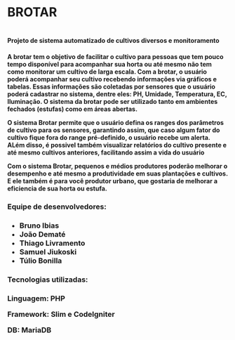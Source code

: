 <h1>BROTAR<H1>
  
  <h4>Projeto de sistema automatizado de cultivos diversos e monitoramento<h4>
  
  <p>A brotar tem o objetivo de facilitar o cultivo para pessoas que tem pouco tempo disponível para acompanhar sua horta ou até mesmo não tem como monitorar um cultivo de larga escala. Com a brotar, o usuário poderá acompanhar seu cultivo recebendo informações via gráficos e tabelas. Essas informações são coletadas por sensores que o usuário poderá cadastrar no sistema, dentre eles: PH, Umidade, Temperatura, EC, Iluminação. O sistema da brotar pode ser utilizado tanto em ambientes fechados (estufas) como em áreas abertas.</p>
  <p>O sistema Brotar permite que o usuário defina os ranges dos parâmetros de cultivo para os sensores, garantindo assim, que caso algum fator do cultivo fique fora do range pré-definido, o usuário recebe um alerta. ALém disso, é possivel também visualizar relatórios do cultivo presente e até mesmo cultivos anteriores, facilitando assim a vida do usuário</p>
  <p>Com o sistema Brotar, pequenos e médios produtores poderão melhorar o desempenho e até mesmo a produtividade em suas plantações e cultivos. E ele também é para você produtor urbano, que gostaria de melhorar a eficiencia de sua horta ou estufa.</p> 
     
 
<h3>Equipe de desenvolvedores:<h3>
  
   <ul>   
    <li>Bruno Ibias</li>
    <li>João Dematé</li>
    <li>Thiago Livramento</li>
    <li>Samuel Jiukoski</li>
    <li>Túlio Bonilla</li>
 </ul>
  
<h3>Tecnologias utilizadas:<h3>
 
  <p> Linguagem: PHP </p>
  <p> Framework: Slim e Codelgniter</p>
  <p> DB: MariaDB</p>
 

  
